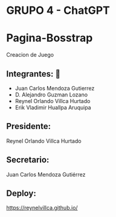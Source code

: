 
# GRUPO 4 - ChatGPT

# Pagina-Bosstrap
Creacion de Juego

## Integrantes: 🚀

* Juan Carlos Mendoza Gutierrez
* D. Alejandro Guzman Lozano
* Reynel Orlando Villca Hurtado
* Erik Vladimir Huallpa Aruquipa 

## Presidente: 
Reynel Orlando Villca Hurtado
## Secretario: 
Juan Carlos Mendoza Gutiérrez

## Deploy: 
https://reynelvillca.github.io/
